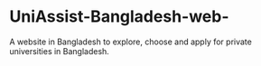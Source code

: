 # UniAssist-Bangladesh-web-
A website in Bangladesh to explore, choose and apply for private universities in Bangladesh.
